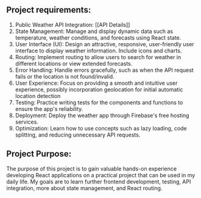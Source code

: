 ## Project requirements:
1. Public Weather API Integration: [[API Details]]
2. State Management: Manage and display dynamic data such as temperature, weather conditions, and forecasts using React state.
3. User Interface (UI): Design an attractive, responsive, user-friendly user interface to display weather information. Include icons and charts.
4. Routing: Implement routing to allow users to search for weather in different locations or view extended forecasts.
5. Error Handling: Handle errors gracefully, such as when the API request fails or the location is not found/invalid.
6. User Experience: Focus on providing a smooth and intuitive user experience, possibly incorporation geolocation for initial automatic location detection
7. Testing: Practice writing tests for the components and functions to ensure the app's reliability.
8. Deployment: Deploy the weather app through Firebase's free hosting services.
9. Optimization: Learn how to use concepts such as lazy loading, code splitting, and reducing unnecessary API requests.

## Project Purpose:
The purpose of this project is to gain valuable hands-on experience developing React applications on a practical project that can be used in my daily life.
My goals are to learn further frontend development, testing, API integration, more about state management, and React routing.
